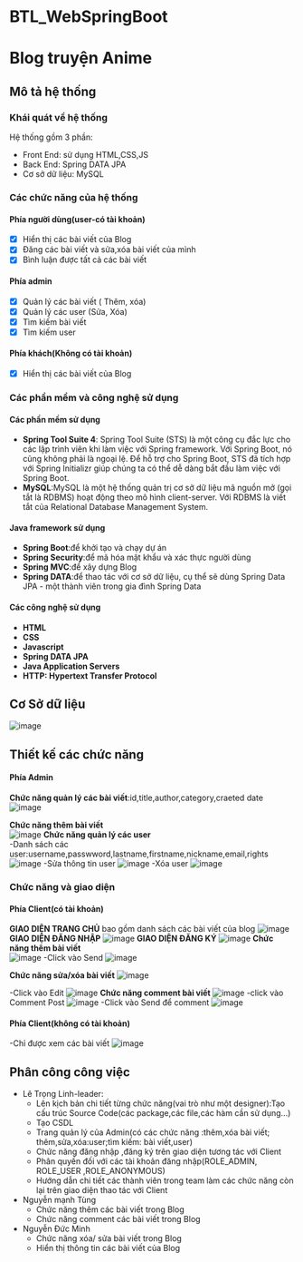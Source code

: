 # BTL_WebSpringBoot
# Blog truyện Anime
## Mô tả hệ thống
### Khái quát về hệ thống
Hệ thống gồm 3 phần:
- Front End: sử dụng HTML,CSS,JS
- Back End: Spring DATA JPA 
- Cơ sở dữ liệu: MySQL
### Các chức năng của hệ thống
#### Phía người dùng(user-có tài khoản)
  - [x] Hiển thị các bài viết của Blog
  - [x] Đăng các bài viết và sửa,xóa bài viết của mình
  - [x] Bình luận được tất cả các bài viết
#### Phía admin
  - [x] Quản lý các bài viết ( Thêm, xóa) 
  - [x] Quản lý các user (Sửa, Xóa)  
  - [x] Tìm kiếm bài viết 
  - [x] Tìm kiếm user
 #### Phía khách(Không có tài khoản)
  - [x] Hiển thị các bài viết của Blog
### Các phần mềm và công nghệ sử dụng
#### Các phần mềm sử dụng
-  **Spring Tool Suite 4**: Spring Tool Suite (STS) là một công cụ đắc lực cho các lập trình viên khi làm việc với Spring framework. Với Spring Boot, nó cũng không phải là ngoại lệ. Để hỗ trợ cho Spring Boot, STS đã tích hợp với Spring Initializr giúp chúng ta có thể dễ dàng bắt đầu làm việc với Spring Boot. 
-   **MySQL**:MySQL là một hệ thống quản trị cơ sở dữ liệu mã nguồn mở (gọi tắt là RDBMS) hoạt động theo mô hình client-server. Với RDBMS là viết tắt của Relational Database Management System.
#### Java framework sử dụng
-  **Spring Boot**:để khởi tạo và chạy dự án
-  **Spring Security**:để mã hóa mật khẩu và xác thực người dùng
-  **Spring MVC**:để xây dựng Blog
-  **Spring DATA**:để thao tác với cơ sở dữ liệu, cụ thể sẽ dùng Spring Data JPA - một thành viên trong gia đình Spring Data
#### Các công nghệ sử dụng
- **HTML**
- **CSS**
- **Javascript**
- **Spring DATA JPA**
- **Java Application Servers**
- **HTTP: Hypertext Transfer Protocol**
## Cơ Sở dữ liệu 
![image](https://user-images.githubusercontent.com/91041371/171356444-10b403cf-e76d-4a73-acba-8ba119c7c933.png)
## Thiết kế các chức năng
#### Phía Admin
**Chức năng quản lý các bài viết**:id,title,author,category,craeted date<br>
![image](https://user-images.githubusercontent.com/91041371/171398990-1021d8ff-8b51-4d60-bcea-0ded8dc6acc9.png)

**Chức năng thêm bài viết** <br>
![image](https://user-images.githubusercontent.com/91041371/171363362-91a43476-e73d-4087-b528-b156650fe16c.png)
**Chức năng quản lý các user** <br>
-Danh sách các user:username,passwword,lastname,firstname,nickname,email,rights
![image](https://user-images.githubusercontent.com/91041371/171363921-4dc40426-f10e-4ff6-a52d-62b41c634c0f.png)
-Sửa thông tin user
![image](https://user-images.githubusercontent.com/91041371/171364493-fb3884e1-a0be-4f47-b501-7b6372573db4.png)
-Xóa user
![image](https://user-images.githubusercontent.com/91041371/171364606-a2c5e1b5-b906-4d76-b0dd-8bafaae71f62.png)
### Chức năng và giao diện
#### Phía Client(có tài khoản)
**GIAO DIỆN TRANG CHỦ** bao gồm danh sách các bài viết của blog
![image](https://user-images.githubusercontent.com/91041371/171380476-53062c0b-e65b-4d5e-a1dc-3503e6cada8e.png)
**GIAO DIỆN ĐĂNG NHẬP** 
![image](https://user-images.githubusercontent.com/91041371/171366453-0d941381-773f-43ce-a512-b861228e39dc.png)
**GIAO DIỆN ĐĂNG KÝ** 
![image](https://user-images.githubusercontent.com/91041371/171366576-59860c12-5f00-4c70-b58d-e3819f474d11.png)
**Chức năng thêm bài viết** <br>
![image](https://user-images.githubusercontent.com/91041371/171368152-322fc9a7-2ce9-46fb-aa8b-bbcb00245b3a.png)
-Click vào Send
![image](https://user-images.githubusercontent.com/91041371/171368249-ca0e6ccc-e303-4677-8fa5-e9c1d239b237.png)

**Chức năng sửa/xóa bài viết**
![image](https://user-images.githubusercontent.com/91041371/171399385-4d4af7b8-acb2-4478-808f-bcb421b1cd44.png)

-Click vào Edit
![image](https://user-images.githubusercontent.com/91041371/171399511-749fa6a4-a16b-4ac4-91c3-e904fbb68384.png)
**Chức năng comment bài viết**
![image](https://user-images.githubusercontent.com/91041371/171399770-39e747c3-77e5-4a28-bc02-e8da6a8f980d.png)
-click vào Comment Post
![image](https://user-images.githubusercontent.com/91041371/171399857-0a91a9ad-dc39-47ba-8dbc-6662229ea9d8.png)
-Click vào Send để comment
![image](https://user-images.githubusercontent.com/91041371/171399903-1e67936b-092e-4716-988c-578b460d1113.png)
#### Phía Client(không có tài khoản)
-Chỉ được xem các bài viết
![image](https://user-images.githubusercontent.com/91041371/171380731-7d081dbc-14b9-4e40-b4e6-a00863d84a01.png)

## Phân công công việc
- Lê Trọng Linh-leader:
  - Lên kịch bản chi tiết từng chức năng(vai trò như một designer):Tạo cấu trúc Source Code(các package,các file,các hàm cần sử dụng...)
  - Tạo CSDL
  - Trang quản lý của Admin(có các chức năng :thêm,xóa bài viết; thêm,sửa,xóa:user;tìm kiếm: bài viết,user)
  - Chức năng đăng nhập ,đăng ký trên giao diện tương tác với Client
  - Phân quyền đối với các tài khoản đăng nhập(ROLE_ADMIN, ROLE_USER ,ROLE_ANONYMOUS)
  - Hướng dẫn chi tiết các thành viên trong team làm các chức năng còn lại trên giao diện thao tác với Client
- Nguyễn mạnh Tùng
  - Chức năng thêm các bài viết trong Blog
  - Chức năng comment các bài viết trong Blog
- Nguyễn Đức Minh
  - Chức năng xóa/ sửa bài viết trong Blog
  - Hiển thị thông tin các bài viết của Blog
  
